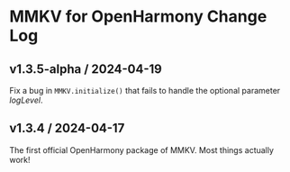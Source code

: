 # MMKV for OpenHarmony Change Log

## v1.3.5-alpha / 2024-04-19
Fix a bug in `MMKV.initialize()` that fails to handle the optional parameter _logLevel_.

## v1.3.4 / 2024-04-17

The first official OpenHarmony package of MMKV. Most things actually work!

